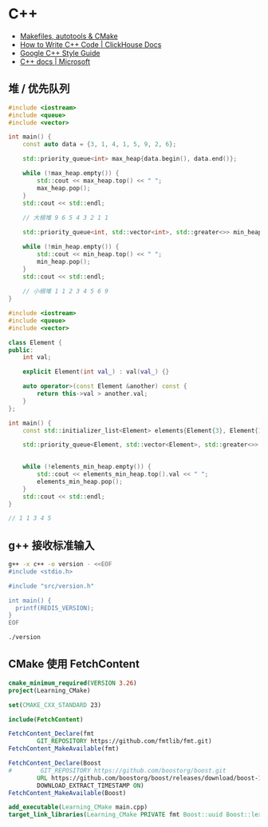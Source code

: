 # C++

* [Makefiles, autotools & CMake](https://indico.cern.ch/event/1127483/attachments/2387906/4081279/makefile.pdf)
* [How to Write C++ Code | ClickHouse Docs](https://clickhouse.com/docs/en/development/style)
* [Google C++ Style Guide](https://google.github.io/styleguide/cppguide.html)
* [C++ docs | Microsoft](https://learn.microsoft.com/en-us/cpp/cpp/?view=msvc-170)

## 堆 / 优先队列

```cpp
#include <iostream>
#include <queue>
#include <vector>

int main() {
    const auto data = {3, 1, 4, 1, 5, 9, 2, 6};

    std::priority_queue<int> max_heap{data.begin(), data.end()};

    while (!max_heap.empty()) {
        std::cout << max_heap.top() << " ";
        max_heap.pop();
    }
    std::cout << std::endl;
    
    // 大根堆 9 6 5 4 3 2 1 1 

    std::priority_queue<int, std::vector<int>, std::greater<>> min_heap{data.begin(), data.end()};

    while (!min_heap.empty()) {
        std::cout << min_heap.top() << " ";
        min_heap.pop();
    }
    std::cout << std::endl;
    
    // 小根堆 1 1 2 3 4 5 6 9 
}
```

```cpp
#include <iostream>
#include <queue>
#include <vector>

class Element {
public:
    int val;

    explicit Element(int val_) : val(val_) {}

    auto operator>(const Element &another) const {
        return this->val > another.val;
    }
};

int main() {
    const std::initializer_list<Element> elements{Element{3}, Element{1}, Element{4}, Element{1}, Element{5}};

    std::priority_queue<Element, std::vector<Element>, std::greater<>> elements_min_heap{elements.begin(),
                                                                                         elements.end()};

    while (!elements_min_heap.empty()) {
        std::cout << elements_min_heap.top().val << " ";
        elements_min_heap.pop();
    }
    std::cout << std::endl;
}

// 1 1 3 4 5 
```

## g++ 接收标准输入

```bash
g++ -x c++ -o version - <<EOF
#include <stdio.h>

#include "src/version.h"

int main() {
  printf(REDIS_VERSION);
}
EOF

./version
```

## CMake 使用 FetchContent

```cmake
cmake_minimum_required(VERSION 3.26)
project(Learning_CMake)

set(CMAKE_CXX_STANDARD 23)

include(FetchContent)

FetchContent_Declare(fmt
        GIT_REPOSITORY https://github.com/fmtlib/fmt.git)
FetchContent_MakeAvailable(fmt)

FetchContent_Declare(Boost
#        GIT_REPOSITORY https://github.com/boostorg/boost.git
        URL https://github.com/boostorg/boost/releases/download/boost-1.83.0/boost-1.83.0.tar.xz
        DOWNLOAD_EXTRACT_TIMESTAMP ON)
FetchContent_MakeAvailable(Boost)

add_executable(Learning_CMake main.cpp)
target_link_libraries(Learning_CMake PRIVATE fmt Boost::uuid Boost::lexical_cast)
```
